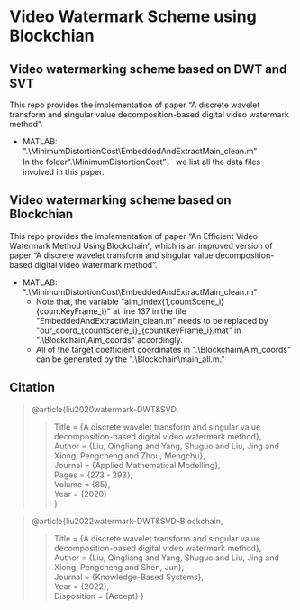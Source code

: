 # Video Watermark Scheme using Blockchian
## Video watermarking scheme based on DWT and SVT
This repo provides the implementation of paper “A discrete wavelet transform and singular value decomposition-based digital video watermark method”.
* MATLAB: ".\MinimumDistortionCost\EmbeddedAndExtractMain_clean.m"  
In the folder“.\MinimumDistortionCost”， we list all the data files involved in this paper.
## Video watermarking scheme based on Blockchian
This repo provides the implementation of paper “An Efficient Video Watermark Method Using Blockchain”, which is an improved version of paper “A discrete wavelet transform and singular value decomposition-based digital video watermark method”.
* MATLAB: ".\MinimumDistortionCost\EmbeddedAndExtractMain_clean.m"
  * Note that, the variable "aim_index{1,countScene_i}{countKeyFrame_i}" at line 137 in the file "EmbeddedAndExtractMain_clean.m" needs to be replaced by "our_coord_{countScene_i}_{countKeyFrame_i}.mat" in ".\Blockchain\Aim_coords" accordingly.
  * All of the target coefficient coordinates in ".\Blockchain\Aim_coords" can be generated by the ".\Blockchain\main_all.m."
## Citation
> @article{liu2020watermark-DWT&SVD,  
>> Title = {A discrete wavelet transform and singular value decomposition-based digital video watermark method},  
>> Author = {Liu, Qingliang and Yang, Shuguo and Liu, Jing and Xiong, Pengcheng and Zhou, Mengchu},  
>> Journal = {Applied Mathematical Modelling},  
>> Pages = {273 - 293},  
>> Volume = {85},  
>> Year = {2020}  
> }  

> @article{liu2022watermark-DWT&SVD-Blockchain,  
>> Title = {A discrete wavelet transform and singular value decomposition-based digital video watermark method},    
>> Author = {Liu, Qingliang and Yang, Shuguo and Liu, Jing and Xiong, Pengcheng and Shen, Jun},  
>> Journal = {Knowledge-Based Systems},   
>> Year = {2022},  
>> Disposition = {Accept}
> }
